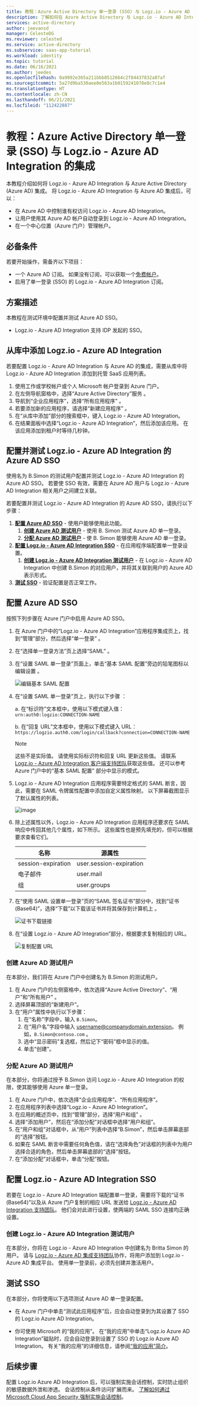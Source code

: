 ```yaml
---
title: 教程：Azure Active Directory 单一登录 (SSO) 与 Logz.io - Azure AD Integration 的集成 | Microsoft Docs
description: 了解如何在 Azure Active Directory 与 Logz.io - Azure AD Integration 之间配置单一登录。
services: active-directory
author: jeevansd
manager: CelesteDG
ms.reviewer: celested
ms.service: active-directory
ms.subservice: saas-app-tutorial
ms.workload: identity
ms.topic: tutorial
ms.date: 06/16/2021
ms.author: jeedes
ms.openlocfilehash: 0a9892e365a211bbb8512664c2f84437832a87af
ms.sourcegitcommit: 5a27d9ba530aee0e563a1b0159241078e8c7c1e4
ms.translationtype: HT
ms.contentlocale: zh-CN
ms.lasthandoff: 06/21/2021
ms.locfileid: "112422887"
---
```

# <a name="tutorial-azure-active-directory-single-sign-on-sso-integration-with-logzio---azure-ad-integration"></a>教程：Azure Active Directory 单一登录 (SSO) 与 Logz.io - Azure AD Integration 的集成

本教程介绍如何将 Logz.io - Azure AD Integration 与 Azure Active Directory (Azure AD) 集成。 将 Logz.io - Azure AD Integration 与 Azure AD 集成后，可以：

* 在 Azure AD 中控制谁有权访问 Logz.io - Azure AD Integration。
* 让用户使用其 Azure AD 帐户自动登录到 Logz.io - Azure AD Integration。
* 在一个中心位置（Azure 门户）管理帐户。

## <a name="prerequisites"></a>必备条件

若要开始操作，需备齐以下项目：

* 一个 Azure AD 订阅。 如果没有订阅，可以获取一个[免费帐户](https://azure.microsoft.com/free/)。
* 启用了单一登录 (SSO) 的 Logz.io - Azure AD Integration 订阅。

## <a name="scenario-description"></a>方案描述

本教程在测试环境中配置并测试 Azure AD SSO。

* Logz.io - Azure AD Integration 支持 IDP 发起的 SSO。

## <a name="add-logzio---azure-ad-integration-from-the-gallery"></a>从库中添加 Logz.io - Azure AD Integration

若要配置 Logz.io - Azure AD Integration 与 Azure AD 的集成，需要从库中将 Logz.io - Azure AD Integration 添加到托管 SaaS 应用列表。

1. 使用工作或学校帐户或个人 Microsoft 帐户登录到 Azure 门户。
1. 在左侧导航窗格中，选择“Azure Active Directory”服务  。
1. 导航到“企业应用程序”，选择“所有应用程序”   。
1. 若要添加新的应用程序，请选择“新建应用程序”  。
1. 在“从库中添加”部分的搜索框中，键入 Logz.io - Azure AD Integration。  
1. 在结果面板中选择“Logz.io - Azure AD Integration”，然后添加该应用。  在该应用添加到租户时等待几秒钟。

## <a name="configure-and-test-azure-ad-sso-for-logzio---azure-ad-integration"></a>配置并测试 Logz.io - Azure AD Integration 的 Azure AD SSO

使用名为 B.Simon 的测试用户配置并测试 Logz.io - Azure AD Integration 的 Azure AD SSO。  若要使 SSO 有效，需要在 Azure AD 用户与 Logz.io - Azure AD Integration 相关用户之间建立关联。

若要配置并测试 Logz.io - Azure AD Integration 的 Azure AD SSO，请执行以下步骤：

1. **[配置 Azure AD SSO](#configure-azure-ad-sso)** - 使用户能够使用此功能。
    1. **[创建 Azure AD 测试用户](#create-an-azure-ad-test-user)** - 使用 B. Simon 测试 Azure AD 单一登录。
    1. **[分配 Azure AD 测试用户](#assign-the-azure-ad-test-user)** - 使 B. Simon 能够使用 Azure AD 单一登录。
1. **[配置 Logz.io - Azure AD Integration SSO](#configure-logzio-azure-ad-integration-sso)** - 在应用程序端配置单一登录设置。
    1. **[创建 Logz.io - Azure AD Integration 测试用户](#create-logzio-azure-ad-integration-test-user)** - 在 Logz.io - Azure AD Integration 中创建 B.Simon 的对应用户，并将其关联到用户的 Azure AD 表示形式。
1. **[测试 SSO](#test-sso)** - 验证配置是否正常工作。

## <a name="configure-azure-ad-sso"></a>配置 Azure AD SSO

按照下列步骤在 Azure 门户中启用 Azure AD SSO。

1. 在 Azure 门户中的“Logz.io - Azure AD Integration”应用程序集成页上，找到“管理”部分，然后选择“单一登录”  。
1. 在“选择单一登录方法”页上选择“SAML” 。
1. 在“设置 SAML 单一登录”页面上，单击“基本 SAML 配置”旁边的铅笔图标以编辑设置 。

   ![编辑基本 SAML 配置](common/edit-urls.png)

1. 在“设置 SAML 单一登录”页上，执行以下步骤  ：

    a. 在“标识符”文本框中，使用以下模式键入值：`urn:auth0:logzio:CONNECTION-NAME`

    b. 在“回复 URL”文本框中，使用以下模式键入 URL：`https://logzio.auth0.com/login/callback?connection=CONNECTION-NAME`

    > [!NOTE]
    > 这些不是实际值。 请使用实际标识符和回复 URL 更新这些值。 请联系 [Logz.io - Azure AD Integration 客户端支持团队](mailto:help@logz.io)获取这些值。 还可以参考 Azure 门户中的“基本 SAML 配置”  部分中显示的模式。

1. Logz.io - Azure AD Integration 应用程序需要特定格式的 SAML 断言，因此，需要在 SAML 令牌属性配置中添加自定义属性映射。 以下屏幕截图显示了默认属性的列表。

    ![image](common/default-attributes.png)

1. 除上述属性以外，Logz.io - Azure AD Integration 应用程序还要求在 SAML 响应中传回其他几个属性，如下所示。 这些属性也是预先填充的，但可以根据要求查看它们。
    
    | 名称 |  源属性|
    | ---------------| --------- |
    | session-expiration | user.session-expiration |
    | 电子邮件 | user.mail |
    | 组 | user.groups |

1. 在“使用 SAML 设置单一登录”页的“SAML 签名证书”部分中，找到“证书(Base64)”，选择“下载”以下载该证书并将其保存到计算机上     。

    ![证书下载链接](common/certificatebase64.png)

1. 在“设置 Logz.io - Azure AD Integration”部分，根据要求复制相应的 URL。 

    ![复制配置 URL](common/copy-configuration-urls.png)

### <a name="create-an-azure-ad-test-user"></a>创建 Azure AD 测试用户

在本部分，我们将在 Azure 门户中创建名为 B.Simon 的测试用户。

1. 在 Azure 门户的左侧窗格中，依次选择“Azure Active Directory”、“用户”和“所有用户”  。
1. 选择屏幕顶部的“新建用户”。
1. 在“用户”属性中执行以下步骤：
   1. 在“名称”字段中，输入 `B.Simon`。  
   1. 在“用户名”字段中输入 username@companydomain.extension。 例如，`B.Simon@contoso.com` 。
   1. 选中“显示密码”复选框，然后记下“密码”框中显示的值。
   1. 单击“创建”。

### <a name="assign-the-azure-ad-test-user"></a>分配 Azure AD 测试用户

在本部分，你将通过授予 B.Simon 访问 Logz.io - Azure AD Integration 的权限，使其能够使用 Azure 单一登录。

1. 在 Azure 门户中，依次选择“企业应用程序”、“所有应用程序”。  
1. 在应用程序列表中选择“Logz.io - Azure AD Integration”。 
1. 在应用的概述页中，找到“管理”部分，选择“用户和组”   。
1. 选择“添加用户”，然后在“添加分配”对话框中选择“用户和组”。
1. 在“用户和组”对话框中，从“用户”列表中选择“B.Simon”，然后单击屏幕底部的“选择”按钮。
1. 如果在 SAML 断言中需要任何角色值，请在“选择角色”对话框的列表中为用户选择合适的角色，然后单击屏幕底部的“选择”按钮。
1. 在“添加分配”对话框中，单击“分配”按钮。  

## <a name="configure-logzio-azure-ad-integration-sso"></a>配置 Logz.io - Azure AD Integration SSO

若要在 Logz.io - Azure AD Integration 端配置单一登录，需要将下载的“证书(Base64)”以及从 Azure 门户复制的相应 URL 发送给 [Logz.io - Azure AD Integration 支持团队](mailto:help@logz.io)。   他们会对此进行设置，使两端的 SAML SSO 连接均正确设置。

### <a name="create-logzio-azure-ad-integration-test-user"></a>创建 Logz.io - Azure AD Integration 测试用户

在本部分，你将在 Logz.io - Azure AD Integration 中创建名为 Britta Simon 的用户。 请与 [Logz.io - Azure AD 集成支持团队](mailto:help@logz.io)协作，将用户添加到 Logz.io - Azure AD 集成平台。 使用单一登录前，必须先创建并激活用户。

## <a name="test-sso"></a>测试 SSO 

在本部分，你将使用以下选项测试 Azure AD 单一登录配置。

* 在 Azure 门户中单击“测试此应用程序”后，应会自动登录到为其设置了 SSO 的 Logz.io Azure AD Integration。

* 你可使用 Microsoft 的“我的应用”。 在“我的应用”中单击“Logz.io Azure AD Integration”磁贴时，应会自动登录到设置了 SSO 的 Logz.io Azure AD Integration。 有关“我的应用”的详细信息，请参阅[“我的应用”简介](../user-help/my-apps-portal-end-user-access.md)。

## <a name="next-steps"></a>后续步骤

配置 Logz.io Azure AD Integration 后，可以强制实施会话控制，实时防止组织的敏感数据外泄和渗透。 会话控制从条件访问扩展而来。 [了解如何通过 Microsoft Cloud App Security 强制实施会话控制](/cloud-app-security/proxy-deployment-aad)。
